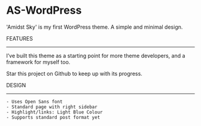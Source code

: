 AS-WordPress
===================

'Amidst Sky' is my first WordPress theme. A simple and minimal design.

FEATURES
________

I’ve built this theme as a starting point for more theme developers, and a framework for myself too.

Star this project on Github to keep up with its progress.

DESIGN
______________

    - Uses Open Sans font
    - Standard page with right sidebar
    - Highlight/links: Light Blue Colour
    - Supports standard post format yet